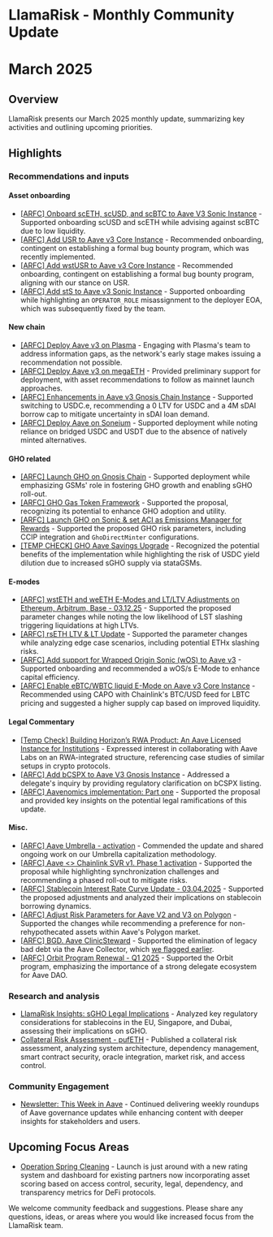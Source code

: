 # LlamaRisk - Monthly Community Update 

# March 2025

## Overview

LlamaRisk presents our March 2025 monthly update, summarizing key activities and outlining upcoming priorities.

## Highlights

### Recommendations and inputs

#### Asset onboarding
- [\[ARFC\] Onboard scETH, scUSD, and scBTC to Aave V3 Sonic Instance](https://governance.aave.com/t/arfc-onboard-sceth-scusd-and-scbtc-to-aave-v3-sonic-instance/21446/2) - Supported onboarding scUSD and scETH while advising against scBTC due to low liquidity.
- [\[ARFC\] Add USR to Aave v3 Core Instance](https://governance.aave.com/t/arfc-add-usr-to-aave-v3-core-instance/21444/3) - Recommended onboarding, contingent on establishing a formal bug bounty program, which was recently implemented.
- [\[ARFC\] Add wstUSR to Aave v3 Core Instance](https://governance.aave.com/t/arfc-add-wstusr-to-aave-v3-core-instance/21443/3) - Recommended onboarding, contingent on establishing a formal bug bounty program, aligning with our stance on USR.
- [\[ARFC\] Add stS to Aave v3 Sonic Instance](https://governance.aave.com/t/arfc-add-sts-to-aave-v3-sonic-instance/21445/4) - Supported onboarding while highlighting an `OPERATOR_ROLE` misassignment to the deployer EOA, which was subsequently fixed by the team.

#### New chain
- [\[ARFC\] Deploy Aave v3 on Plasma](https://governance.aave.com/t/arfc-deploy-aave-v3-on-plasma/21494/2) - Engaging with Plasma's team to address information gaps, as the network's early stage makes issuing a recommendation not possible.
- [\[ARFC\] Deploy Aave v3 on megaETH](https://governance.aave.com/t/arfc-deploy-aave-v3-on-megaeth/21329/2) - Provided preliminary support for deployment, with asset recommendations to follow as mainnet launch approaches.
- [\[ARFC\] Enhancements in Aave v3 Gnosis Chain Instance](https://governance.aave.com/t/arfc-enhancements-in-aave-v3-gnosis-chain-instance/21214/2) - Supported switching to USDC.e, recommending a 0 LTV for USDC and a 4M sDAI borrow cap to mitigate uncertainty in sDAI loan demand.
- [\[ARFC\] Deploy Aave on Soneium](https://governance.aave.com/t/arfc-deploy-aave-on-soneium/21204/4) - Supported deployment while noting reliance on bridged USDC and USDT due to the absence of natively minted alternatives.

#### GHO related
- [\[ARFC\] Launch GHO on Gnosis Chain](https://governance.aave.com/t/arfc-launch-gho-on-gnosis-chain/21379/3) - Supported deployment while emphasizing GSMs' role in fostering GHO growth and enabling sGHO roll-out.
- [\[ARFC\] GHO Gas Token Framework](https://governance.aave.com/t/arfc-gho-gas-token-framework/21383/2) - Supported the proposal, recognizing its potential to enhance GHO adoption and utility.
- [\[ARFC\] Launch GHO on Sonic & set ACI as Emissions Manager for Rewards](https://governance.aave.com/t/arfc-launch-gho-on-sonic-set-aci-as-emissions-manager-for-rewards/21282/2) - Supported the proposed GHO risk parameters, including CCIP integration and `GhoDirectMinter` configurations.
- [\[TEMP CHECK\] GHO Aave Savings Upgrade](https://governance.aave.com/t/temp-check-gho-aave-savings-upgrade/21254/7) - Recognized the potential benefits of the implementation while highlighting the risk of USDC yield dilution due to increased sGHO supply via stataGSMs.

#### E-modes
- [\[ARFC\] wstETH and weETH E-Modes and LT/LTV Adjustments on Ethereum, Arbitrum, Base - 03.12.25](https://governance.aave.com/t/arfc-wsteth-and-weeth-e-modes-and-lt-ltv-adjustments-on-ethereum-arbitrum-base-03-12-25/21370/2) - Supported the proposed parameter changes while noting the low likelihood of LST slashing triggering liquidations at high LTVs.
- [\[ARFC\] rsETH LTV & LT Update](https://governance.aave.com/t/arfc-rseth-ltv-lt-update/21305/2) - Supported the parameter changes while analyzing edge case scenarios, including potential ETHx slashing risks.
- [\[ARFC\] Add support for Wrapped Origin Sonic (wOS) to Aave v3](https://governance.aave.com/t/arfc-add-support-for-wrapped-origin-sonic-wos-to-aave-v3/21179/3) - Supported onboarding and recommended a wOS/s E-Mode to enhance capital efficiency.
- [\[ARFC\] Enable eBTC/WBTC liquid E-Mode on Aave v3 Core Instance](https://governance.aave.com/t/arfc-enable-ebtc-wbtc-liquid-e-mode-on-aave-v3-core-instance/20141/10) - Recommended using CAPO with Chainlink's BTC/USD feed for LBTC pricing and suggested a higher supply cap based on improved liquidity.

#### Legal Commentary
- [\[Temp Check\] Building Horizon’s RWA Product: An Aave Licensed Instance for Institutions](https://governance.aave.com/t/temp-check-building-horizon-s-rwa-product-an-aave-licensed-instance-for-institutions/21384/101) - Expressed interest in collaborating with Aave Labs on an RWA-integrated structure, referencing case studies of similar setups in crypto protocols.
- [\[ARFC\] Add bCSPX to Aave V3 Gnosis Instance](https://governance.aave.com/t/arfc-add-bcspx-to-aave-v3-gnosis-instance/21113/11) - Addressed a delegate's inquiry by providing regulatory clarification on bCSPX listing.
- [\[ARFC\] Aavenomics implementation: Part one](https://governance.aave.com/t/arfc-aavenomics-implementation-part-one/21248/21) - Supported the proposal and provided key insights on the potential legal ramifications of this update.

#### Misc.
- [\[ARFC\] Aave Umbrella - activation](https://governance.aave.com/t/arfc-aave-umbrella-activation/21521/12) - Commended the update and shared ongoing work on our Umbrella capitalization methodology.
- [\[ARFC\] Aave <> Chainlink SVR v1. Phase 1 activation](https://governance.aave.com/t/arfc-aave-chainlink-svr-v1-phase-1-activation/21247/5) - Supported the proposal while highlighting synchronization challenges and recommending a phased roll-out to mitigate risks.
- [\[ARFC\] Stablecoin Interest Rate Curve Update - 03.04.2025](https://governance.aave.com/t/arfc-stablecoin-interest-rate-curve-update-03-04-2025/21269/2) - Supported the proposed adjustments and analyzed their implications on stablecoin borrowing dynamics.
- [\[ARFC\] Adjust Risk Parameters for Aave V2 and V3 on Polygon](https://governance.aave.com/t/arfc-adjust-risk-parameters-for-aave-v2-and-v3-on-polygon/20211/62) - Supported the changes while recommending a preference for non-rehypothecated assets within Aave's Polygon market.
- [\[ARFC\] BGD. Aave ClinicSteward](https://governance.aave.com/t/arfc-bgd-aave-clinicsteward/21209/6) - Supported the elimination of legacy bad debt via the Aave Collector, which [we flagged earlier](https://governance.aave.com/t/arfc-aave-v2-deprecation-update-disable-new-borrows-ir-curve-and-reserve-factor-adjustments/20918/2).
- [\[ARFC\] Orbit Program Renewal - Q1 2025](https://governance.aave.com/t/arfc-orbit-program-renewal-q1-2025/21205/3) - Supported the Orbit program, emphasizing the importance of a strong delegate ecosystem for Aave DAO.

### Research and analysis
- [LlamaRisk Insights: sGHO Legal Implications](https://governance.aave.com/t/llamarisk-insights-sgho-legal-implications/21578) - Analyzed key regulatory considerations for stablecoins in the EU, Singapore, and Dubai, assessing their implications on sGHO.
- [Collateral Risk Assessment - pufETH](https://www.llamarisk.com/research/collateral-risk-assessment-pufeth) - Published a collateral risk assessment, analyzing system architecture, dependency management, smart contract security, oracle integration, market risk, and access control.

### Community Engagement
- [Newsletter: This Week in Aave](https://x.com/aaveweekly) - Continued delivering weekly roundups of Aave governance updates while enhancing content with deeper insights for stakeholders and users.

## Upcoming Focus Areas
- [Operation Spring Cleaning](https://www.llamarisk.com/research/spring-cleaning) - Launch is just around with a new rating system and dashboard for existing partners now incorporating asset scoring based on access control, security, legal, dependency, and transparency metrics for DeFi protocols.

We welcome community feedback and suggestions. Please share any questions, ideas, or areas where you would like increased focus from the LlamaRisk team.
